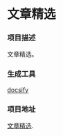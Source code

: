 # 文章精选

### 项目描述

文章精选。

### 生成工具

[docsify](https://docsify.js.org/#/zh-cn/)

### 项目地址

[文章精选](https://hbuecx.com/Perfect-Article/).
